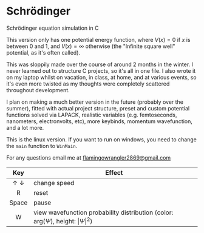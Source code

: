 # Schrödinger
Schrödinger equation simulation in C

This version only has one potential energy function, where $V(x)=0$ if $x$ is between $0$ and $1$, and $V(x)=\infty$ otherwise (the "Infinite square well" potential, as it's often called).

This was sloppily made over the course of around 2 months in the winter. I never learned out to structure C projects, so it's all in one file. I also wrote it on my laptop whilst on vacation, in class, at home, and at various events, so it's even more twisted as my thoughts were completely scattered throughout development.

I plan on making a much better version in the future (probably over the summer), fitted with actual project structure, preset and custom potential functions solved via LAPACK, realistic variables (e.g. femtoseconds, nanometers, electronvolts, etc), more keybinds, momentum wavefunction, and a lot more.

This is the linux version. If you want to run on windows, you need to change the `main` function to `WinMain`.

For any questions email me at flamingowrangler2869@gmail.com

| Key | Effect |
| :---: | --- |
| ↑ ↓ | change speed |
| R | reset |
| Space | pause |
| W | view wavefunction probability distribution (color: $\mathrm{arg}(\Psi)$, height: $\vert\Psi\vert^2$)|
